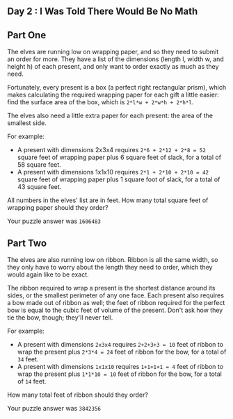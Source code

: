 Day 2 : I Was Told There Would Be No Math
-----------------------------------------

## Part One

The elves are running low on wrapping paper, and so they need to submit an order
for more. They have a list of the dimensions (length l, width w, and height h)
of each present, and only want to order exactly as much as they need.

Fortunately, every present is a box (a perfect right rectangular prism), which
makes calculating the required wrapping paper for each gift a little easier: 
find the surface area of the box, which is `2*l*w + 2*w*h + 2*h*l`.
 
The elves also need a little extra paper for each present:
the area of the smallest side.

For example:

 * A present with dimensions 2x3x4 requires `2*6 + 2*12 + 2*8 = 52` square feet
   of wrapping paper plus 6 square feet of slack, for a total of 58 square feet.
 * A present with dimensions 1x1x10 requires `2*1 + 2*10 + 2*10 = 42` square
   feet of wrapping paper plus 1 square foot of slack, for a total of 43 square
   feet.

All numbers in the elves' list are in feet. How many total square feet of
wrapping paper should they order?

Your puzzle answer was `1606483`

## Part Two

The elves are also running low on ribbon. Ribbon is all the same width, so they
only have to worry about the length they need to order, which they would again
like to be exact.

The ribbon required to wrap a present is the shortest distance around its sides,
or the smallest perimeter of any one face. Each present also requires a bow made
out of ribbon as well; the feet of ribbon required for the perfect bow is equal
to the cubic feet of volume of the present. Don't ask how they tie the bow,
though; they'll never tell.

For example:

 * A present with dimensions `2x3x4` requires `2+2+3+3 = 10` feet of ribbon to
   wrap the present plus `2*3*4 = 24` feet of ribbon for the bow, for a total 
   of `34` feet.
 * A present with dimensions `1x1x10` requires `1+1+1+1 = 4` feet of ribbon to
   wrap the present plus `1*1*10 = 10` feet of ribbon for the bow, for a total
   of `14` feet.

How many total feet of ribbon should they order?

Your puzzle answer was `3842356`